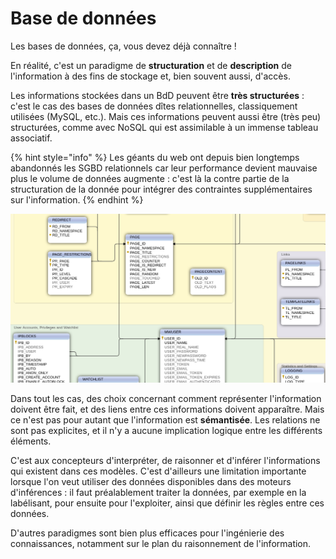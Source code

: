 # Base de données

Les bases de données, ça, vous devez déjà connaître !
    
En réalité, c'est un paradigme de **structuration** et de **description** de l'information à des fins de stockage et, bien souvent aussi, d'accès.
    
Les informations stockées dans un BdD peuvent être **très structurées** : c'est le cas des bases de données dîtes relationnelles, classiquement utilisées (MySQL, etc.). Mais ces informations peuvent aussi être (très peu) structurées, comme avec NoSQL qui est assimilable à un immense tableau associatif.

{% hint style="info" %}
Les géants du web ont depuis bien longtemps abandonnés les SGBD relationnels car leur performance devient mauvaise plus le volume de données augmente : c'est là la contre partie de la structuration de la donnée pour intégrer des contraintes supplémentaires sur l'information. 
{% endhint %}

![Détail partiel de la base de données de Wikipedia](assets/wiki_bdd.png)

Dans tout les cas, des choix concernant comment représenter l'information doivent être fait, et des liens entre ces informations doivent apparaître. Mais ce n'est pas pour autant que l'information est **sémantisée**. Les relations ne sont pas explicites, et il n'y a aucune implication logique entre les différents éléments.
    
C'est aux concepteurs d'interpréter, de raisonner et d'inférer l'informations qui existent dans ces modèles. C'est d'ailleurs une limitation importante lorsque l'on veut utiliser des données disponibles dans des moteurs d'inférences : il faut préalablement traiter la données, par exemple en la labélisant, pour ensuite pour l'exploiter, ainsi que définir les règles entre ces données.

D'autres paradigmes sont bien plus efficaces pour l'ingénierie des connaissances, notamment sur le plan du raisonnement de l'information.